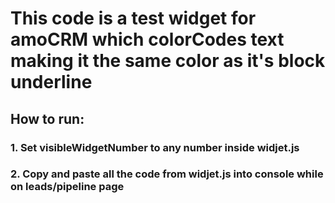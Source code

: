 # This code is a test widget for amoCRM which colorCodes text making it the same color as it's block underline

## How to run:
### 1. Set visibleWidgetNumber to any number inside widjet.js
### 2. Copy and paste all the code from widjet.js into console while on leads/pipeline page 
